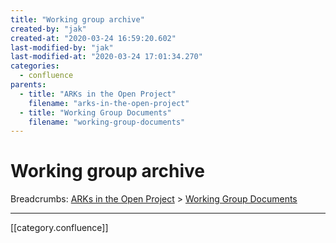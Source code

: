 ```yaml
---
title: "Working group archive"
created-by: "jak"
created-at: "2020-03-24 16:59:20.602"
last-modified-by: "jak"
last-modified-at: "2020-03-24 17:01:34.270"
categories:
  - confluence
parents:
  - title: "ARKs in the Open Project"
    filename: "arks-in-the-open-project"
  - title: "Working Group Documents"
    filename: "working-group-documents"
---
```


# Working group archive

Breadcrumbs: [ARKs in the Open Project](arks-in-the-open-project.md) > [Working Group Documents](working-group-documents.md)


---

[[category.confluence]]
